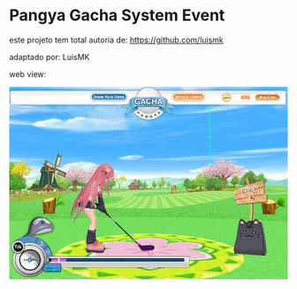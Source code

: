 # Pangya Gacha System Event
 este projeto tem total autoria de: https://github.com/luismk

adaptado por: LuisMK

 web view:
 
 ![pangya_001](https://github.com/luismk/Pangya-Web-Event/blob/main/ProjetoGacha/WebView.png)
 
